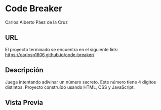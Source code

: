 # Code Breaker

Carlos Alberto Páez de la Cruz

## URL
El proyecto terminado se encuentra en el siguiente link:
https://carlosp1806.github.io/code-breaker/

## Descripción

Juega intentando adivinar un número secreto. Este número tiene 4 dígitos distintos. Proyecto construído usando HTML, CSS y JavaScript.

## Vista Previa